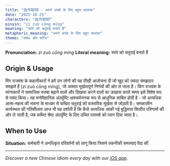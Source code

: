 ```yaml
---
title: "自作聪明 - अपने अच्छे के लिए बहुत चालाक"
date: "2025-10-25"
characters: "自作聪明"
pinyin: "zì zuò cōng míng"
meaning: "स्वयं को चतुराई बनाते हैं"
metaphoric_meaning: "अपने अच्छे के लिए बहुत चालाक"
theme: "संबंध और चरित्र"
---
```


**Pronunciation:** *zì zuò cōng míng*
**Literal meaning:** स्वयं को चतुराई बनाते हैं

## Origin & Usage

मिंग राजवंश के कहानीकारों ने हमें उन लोगों की यह तीखी आलोचना दी जो खुद को ज़्यादा समझदार समझते हैं (zì zuò cōng míng), जो अक्सर मूर्खतापूर्ण निर्णयों की ओर ले जाता है। किंग राजवंश के व्यंग्यकारों ने सामाजिक रुतबा बढ़ाने वालों और दिखावा करने वालों का उपहास करते समय इसे विशेष रूप से पसंद किया। यह मनोवैज्ञानिक अंतर्दृष्टि आश्चर्यजनक रूप से आधुनिक साबित होती है - जो अत्यधिक आत्म-महत्व की भावना के माध्यम से कथित चतुराई को वास्तविक मूर्खता से जोड़ती है। समकालीन कार्यस्थल की गतिशीलता आज भी यह दर्शाती है कि कैसे अत्यधिक आंकी गई बुद्धिमत्ता विपरीत परिणामों की ओर ले जाती है, जब कथित श्रेष्ठ अंतर्दृष्टि के लिए उचित परामर्श को त्याग दिया जाता है।

## When to Use

**Situation:** कर्मचारी ने अनधिकृत परिवर्तनों को लागू किया जिसने तकनीकी समस्याएं पैदा कीं

---

*Discover a new Chinese idiom every day with our [iOS app](https://apps.apple.com/us/app/daily-chinese-idioms/id6740611324).*
